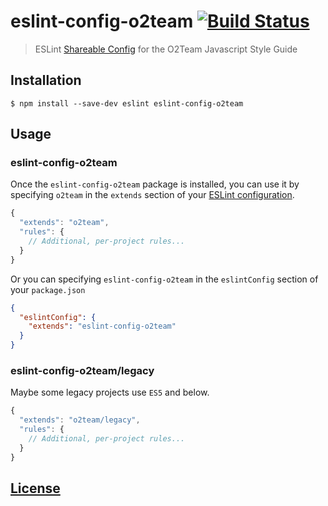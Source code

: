 
# eslint-config-o2team [![Build Status](https://travis-ci.org/o2team/eslint-config-o2team.svg?branch=master)](https://travis-ci.org/o2team/eslint-config-o2team)

> ESLint [Shareable Config](http://eslint.org/docs/developer-guide/shareable-configs.html) for the O2Team Javascript Style Guide


## Installation

```
$ npm install --save-dev eslint eslint-config-o2team
```


## Usage

### eslint-config-o2team

Once the `eslint-config-o2team` package is installed, you can use it by specifying `o2team` in the `extends` section of your [ESLint configuration](http://eslint.org/docs/user-guide/configuring).

```js
{
  "extends": "o2team",
  "rules": {
    // Additional, per-project rules...
  }
}
```

Or you can specifying `eslint-config-o2team` in the `eslintConfig` section of your `package.json`

```json
{
  "eslintConfig": {
    "extends": "eslint-config-o2team"
  }
}
```

### eslint-config-o2team/legacy

Maybe some legacy projects use `ES5` and below.

```js
{
  "extends": "o2team/legacy",
  "rules": {
    // Additional, per-project rules...
  }
}
```

## [License](LICENSE)
